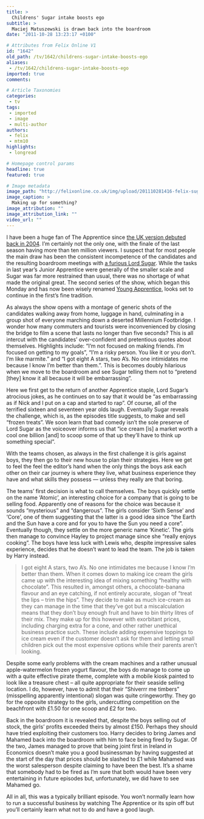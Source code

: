 ```yaml
---
title: >
  Childrens' Sugar intake boosts ego
subtitle: >
  Maciej Matuszewski is drawn back into the boardroom
date: "2011-10-28 13:23:17 +0100"

# Attributes from Felix Online V1
id: "1642"
old_path: /tv/1642/childrens-sugar-intake-boosts-ego
aliases:
 - /tv/1642/childrens-sugar-intake-boosts-ego
imported: true
comments:

# Article Taxonomies
categories:
 - tv
tags:
 - imported
 - image
 - multi-author
authors:
 - felix
 - mtm10
highlights:
 - longread

# Homepage control params
headline: true
featured: true

# Image metadata
image_path: "http://felixonline.co.uk/img/upload/201110281416-felix-sugar.jpg"
image_caption: >
  Making up for something?
image_attribution: ""
image_attribution_link: ""
video_url: ""
---
```


I have been a huge fan of The Apprentice since [the UK version debuted back in 2004](http://www.youtube.com/watch?v=sKe0HDTkti0&feature=sh_e_top&list=SL). I’m certainly not the only one, with the finale of the last season having more than ten million viewers. I suspect that for most people the main draw has been the consistent incompetence of the candidates and the resulting boardroom meetings with [a furious Lord Sugar](http://www.youtube.com/watch?v=_GXuv6FiGTY). While the tasks in last year’s Junior Apprentice were generally of the smaller scale and Sugar was far more restrained than usual, there was no shortage of what made the original great. The second series of the show, which began this Monday and has now been wisely renamed [Young Apprentice](http://www.bbc.co.uk/programmes/b016kgww), looks set to continue in the first’s fine tradition.

As always the show opens with a montage of generic shots of the candidates walking away from home, luggage in hand, culminating in a group shot of everyone marching down a deserted Millennium Footbridge. I wonder how many commuters and tourists were inconvenienced by closing the bridge to film a scene that lasts no longer than five seconds? This is all intercut with the candidates’ over-confident and pretentious quotes about themselves. Highlights include: “I’m not focused on making friends. I’m focused on getting to my goals”, “I’m a risky person. You like it or you don’t. I’m like marmite.” and “I got eight A stars, two A’s. No one intimidates me because I know I’m better than them.”. This is becomes doubly hilarious when we move to the boardroom and see Sugar telling them not to “pretend [they] know it all because it will be embarrassing”.

Here we first get to the return of another Apprentice staple, Lord Sugar’s atrocious jokes, as he continues on to say that it would be “as embarrassing as if Nick and I put on a cap and started to rap”. Of course, all of the terrified sixteen and seventeen year olds laugh. Eventually Sugar reveals the challenge, which is, as the episodes title suggests, to make and sell “frozen treats”. We soon learn that bad comedy isn’t the sole preserve of Lord Sugar as the voiceover informs us that “ice cream [is] a market worth a cool one billion [and] to scoop some of that up they’ll have to think up something special”.

With the teams chosen, as always in the first challenge it is girls against boys, they then go to their new house to plan their strategies. Here we get to feel the feel the editor’s hand when the only things the boys ask each other on their car journey is where they live, what business experience they have and what skills they possess — unless they really are that boring.

The teams’ first decision is what to call themselves. The boys quickly settle on the name ‘Atomic’, an interesting choice for a company that is going to be selling food. Apparently one of reasons for the choice was because it sounds “mysterious” and “dangerous”. The girls consider ‘Sixth Sense’ and ‘Core’, one of them suggesting that the latter is a good idea since “the Earth and the Sun have a core and for you to have the Sun you need a core”. Eventually though, they settle on the more generic name ‘Kinetic’. The girls then manage to convince Hayley to project manage since she “really enjoys cooking”. The boys have less luck with Lewis who, despite impressive sales experience, decides that he doesn’t want to lead the team. The job is taken by Harry instead.
> I got eight A stars, two A’s. No one intimidates me because I know I’m better than them.
When it comes down to making ice cream the girls came up with the interesting idea of mixing something “healthy with chocolate”. This resulted in, amongst others, a chocolate-banana flavour and an eye catching, if not entirely accurate, slogan of “treat the lips – trim the hips”. They decide to make as much ice-cream as they can manage in the time that they’ve got but a miscalculation means that they don’t buy enough fruit and have to bin thirty litres of their mix. They make up for this however with exorbitant prices, including charging extra for a cone, and other rather unethical business practice such. These include adding expensive toppings to ice cream even if the customer doesn’t ask for them and letting small children pick out the most expensive options while their parents aren’t looking.

Despite some early problems with the cream machines and a rather unusual apple-watermelon frozen yogurt flavour, the boys do manage to come up with a quite effective pirate theme, complete with a mobile kiosk painted to look like a treasure chest – all quite appropriate for their seaside selling location. I do, however, have to admit that their “Shiverrr me timbers” (misspelling apparently intentional) slogan was quite cringeworthy. They go for the opposite strategy to the girls, undercutting competition on the beachfront with £1.50 for one scoop and £2 for two.

Back in the boardroom it is revealed that, despite the boys selling out of stock, the girls’ profits exceeded theirs by almost £150. Perhaps they should have tried exploiting their customers too. Harry decides to bring James and Mahamed back into the boardroom with him to face being fired by Sugar. Of the two, James managed to prove that being joint first in Ireland in Economics doesn’t make you a good businessman by having suggested at the start of the day that prices should be slashed to £1 while Mahamed was the worst salesperson despite claiming to have been the best. It’s a shame that somebody had to be fired as I’m sure that both would have been very entertaining in future episodes but, unfortunately, we did have to see Mahamed go.

All in all, this was a typically brilliant episode. You won’t normally learn how to run a successful business by watching The Apprentice or its spin off but you’ll certainly learn what not to do and have a good laugh.
